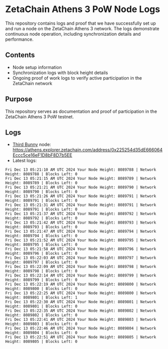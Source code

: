 # ZetaChain Athens 3 PoW Node Logs
This repository contains logs and proof that we have successfully set up and run a node on the ZetaChain Athens 3 network. The logs demonstrate continuous node operation, including synchronization details and performance.

## Contents
- Node setup information
- Synchronization logs with block height details
- Ongoing proof of work logs to verify active participation in the ZetaChain network

## Purpose
This repository serves as documentation and proof of participation in the ZetaChain Athens 3 PoW testnet.

## Logs

- [Third Bunny](https://thirdbunny.xyz/) node: https://athens.explorer.zetachain.com/address/0x225254d35dE666064Eccc5ce16eF1D8bF8D7b5EE
- Latest logs:
```
Fri Dec 13 05:21:10 AM UTC 2024 Your Node Height: 8089788 | Network Height: 8089788 | Blocks Left: 0
Fri Dec 13 05:21:15 AM UTC 2024 Your Node Height: 8089789 | Network Height: 8089789 | Blocks Left: 0
Fri Dec 13 05:21:21 AM UTC 2024 Your Node Height: 8089790 | Network Height: 8089790 | Blocks Left: 0
Fri Dec 13 05:21:26 AM UTC 2024 Your Node Height: 8089791 | Network Height: 8089791 | Blocks Left: 0
Fri Dec 13 05:21:31 AM UTC 2024 Your Node Height: 8089791 | Network Height: 8089791 | Blocks Left: 0
Fri Dec 13 05:21:37 AM UTC 2024 Your Node Height: 8089792 | Network Height: 8089792 | Blocks Left: 0
Fri Dec 13 05:21:42 AM UTC 2024 Your Node Height: 8089793 | Network Height: 8089793 | Blocks Left: 0
Fri Dec 13 05:21:47 AM UTC 2024 Your Node Height: 8089794 | Network Height: 8089794 | Blocks Left: 0
Fri Dec 13 05:21:52 AM UTC 2024 Your Node Height: 8089795 | Network Height: 8089795 | Blocks Left: 0
Fri Dec 13 05:21:58 AM UTC 2024 Your Node Height: 8089796 | Network Height: 8089796 | Blocks Left: 0
Fri Dec 13 05:22:03 AM UTC 2024 Your Node Height: 8089797 | Network Height: 8089797 | Blocks Left: 0
Fri Dec 13 05:22:09 AM UTC 2024 Your Node Height: 8089798 | Network Height: 8089798 | Blocks Left: 0
Fri Dec 13 05:22:14 AM UTC 2024 Your Node Height: 8089799 | Network Height: 8089799 | Blocks Left: 0
Fri Dec 13 05:22:19 AM UTC 2024 Your Node Height: 8089800 | Network Height: 8089800 | Blocks Left: 0
Fri Dec 13 05:22:25 AM UTC 2024 Your Node Height: 8089800 | Network Height: 8089801 | Blocks Left: 1
Fri Dec 13 05:22:30 AM UTC 2024 Your Node Height: 8089801 | Network Height: 8089801 | Blocks Left: 0
Fri Dec 13 05:22:35 AM UTC 2024 Your Node Height: 8089802 | Network Height: 8089802 | Blocks Left: 0
Fri Dec 13 05:22:41 AM UTC 2024 Your Node Height: 8089803 | Network Height: 8089803 | Blocks Left: 0
Fri Dec 13 05:22:46 AM UTC 2024 Your Node Height: 8089804 | Network Height: 8089804 | Blocks Left: 0
Fri Dec 13 05:22:51 AM UTC 2024 Your Node Height: 8089805 | Network Height: 8089805 | Blocks Left: 0
```
